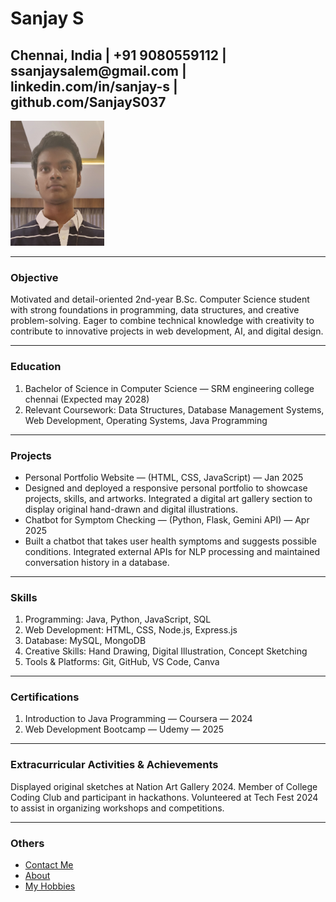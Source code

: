 <!DOCTYPE html>
<html lang="en">
<head>
    <meta charset="UTF-8">
    <meta name="viewport" content="width=device-width, initial-scale=1.0">
    <title>My Resume</title>
</head>
<body>
    <h1>Sanjay S</h1>
    <h2>Chennai, India | +91 9080559112 | ssanjaysalem@gmail.com | linkedin.com/in/sanjay-s | github.com/SanjayS037</h2>
    <img src="./profilephoto.jpg", height =200 alt="My Profile Photo" />
    <hr/>
    <h3>Objective</h3>
    Motivated and detail-oriented 2nd-year B.Sc. Computer Science student with strong foundations in programming, data structures, and creative problem-solving. Eager to combine technical knowledge with creativity to contribute to innovative projects in web development, AI, and digital design.
    <hr/>
    <h3>Education</h3>
    <ol>
        <li>Bachelor of Science in Computer Science — SRM engineering college chennai (Expected may 2028)</li>
        <li>Relevant Coursework: Data Structures, Database Management Systems, Web Development, Operating Systems, Java Programming</li>
    </ol>
    <hr/>
    <h3>Projects</h3>
    <ul>
        <li>Personal Portfolio Website — (HTML, CSS, JavaScript) — Jan 2025</li>
        <li>Designed and deployed a responsive personal portfolio to showcase projects, skills, and artworks. Integrated a digital art gallery section to display original hand-drawn and digital illustrations.</li>
        <li>Chatbot for Symptom Checking — (Python, Flask, Gemini API) — Apr 2025</li>
        <li>Built a chatbot that takes user health symptoms and suggests possible conditions. Integrated external APIs for NLP processing and maintained conversation history in a database.</li>
    </ul>
    <hr/>
    <h3>
    <h3>Skills</h3>
    <ol>
        <li>Programming: Java, Python, JavaScript, SQL</li>
        <li>Web Development: HTML, CSS, Node.js, Express.js</li>
        <li>Database: MySQL, MongoDB</li>
        <li>Creative Skills: Hand Drawing, Digital Illustration, Concept Sketching</li>
        <li>Tools & Platforms: Git, GitHub, VS Code, Canva</li>
    </ol>
    <hr/>
    <h3>Certifications</h3>
    <ol>
        <li>Introduction to Java Programming — Coursera — 2024</li>
        <li>Web Development Bootcamp — Udemy — 2025</li>
    </ol>
    <hr/>
    <h3>Extracurricular Activities & Achievements</h3>
    Displayed original sketches at Nation Art Gallery 2024. Member of College Coding Club and participant in hackathons. Volunteered at Tech Fest 2024 to assist in organizing workshops and competitions.
    <hr/>
    <h3>Others</h3>
   <ul>
    <li><a href="./contact.html">Contact Me </a>
    <li><a href="./about.html">About </a>
    <li><a href="./hobbies.html">My Hobbies</a>
</body>
</html>
